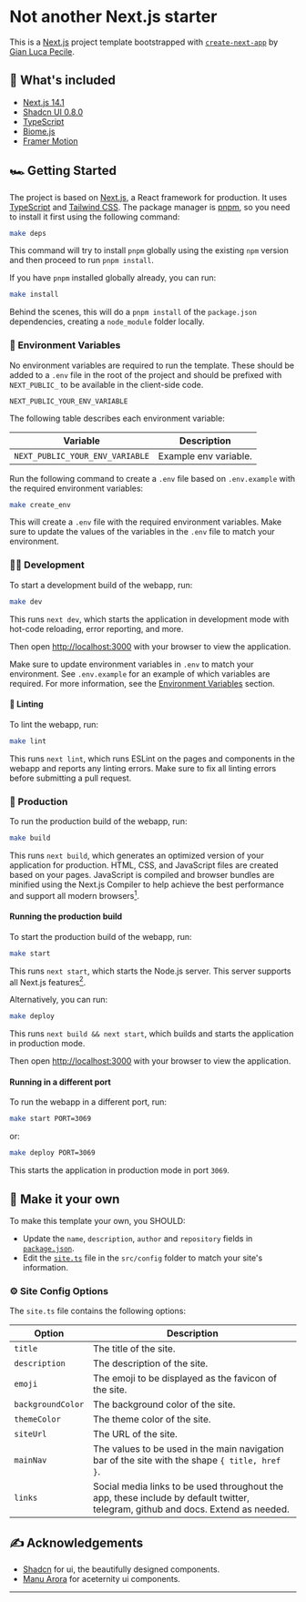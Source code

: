 # Not another Next.js starter

This is a [Next.js](https://nextjs.org/) project template bootstrapped with [`create-next-app`](https://github.com/vercel/next.js/tree/canary/packages/create-next-app)
by [Gian Luca Pecile](https://github.com/glpecile).

## 🔋 What's included

- [Next.js 14.1](https://nextjs.org/)
- [Shadcn UI 0.8.0](https://ui.shadcn.com/)
- [TypeScript](https://www.typescriptlang.org/)
- [Biome.js](https://biomejs.dev/)
- [Framer Motion](https://www.framer.com/motion/)

## 🏎️ Getting Started

The project is based on [Next.js](https://nextjs.org/), a React framework for production. It
uses [TypeScript](https://www.typescriptlang.org/) and [Tailwind CSS](https://tailwindcss.com/).
The package manager is [pnpm](https://pnpm.io/), so you need to install it first using the following command:

```sh
make deps
```

This command will try to install `pnpm` globally using the existing `npm` version and then proceed to run `pnpm install`.

If you have `pnpm` installed globally already, you can run:

```sh
make install
```

Behind the scenes, this will do a `pnpm install` of the `package.json` dependencies, creating a `node_module` folder
locally.

### 📨 Environment Variables

No environment variables are required to run the template. These should be added to a `.env` file in the root of the project
and should be prefixed with `NEXT_PUBLIC_` to be available in the client-side code.

```dotenv
NEXT_PUBLIC_YOUR_ENV_VARIABLE
```

The following table describes each environment variable:

| Variable                        | Description           |
|---------------------------------|-----------------------|
| `NEXT_PUBLIC_YOUR_ENV_VARIABLE` | Example env variable. |

Run the following command to create a `.env` file based on `.env.example` with the required environment variables:

```sh
make create_env
```

This will create a `.env` file with the required environment variables. Make sure to update the values of the variables
in the `.env` file to match your environment.

### 👨‍💻 Development

To start a development build of the webapp, run:

```sh
make dev
```

This runs `next dev`, which starts the application in development mode with hot-code reloading, error reporting, and
more.

Then open [http://localhost:3000](http://localhost:3000) with your browser to view the application.

Make sure to update environment variables in `.env` to match your environment. See `.env.example` for an example of
which variables are required. For more information, see the [Environment Variables](#environment-variables) section.

#### 🧹 Linting

To lint the webapp, run:

```sh
make lint
```

This runs `next lint`, which runs ESLint on the pages and components in the webapp and reports any linting errors.
Make sure to fix all linting errors before submitting a pull request.

### 🚚 Production

To run the production build of the webapp, run:

```sh
make build
```

This runs `next build`, which generates an optimized version of your application for production. HTML, CSS, and
JavaScript files are created based on your pages. JavaScript is compiled and browser bundles are minified using the
Next.js Compiler to help achieve the best performance and support all modern
browsers[<sup>1</sup>](https://nextjs.org/docs/app/building-your-application/deploying#production-builds).

#### Running the production build

To start the production build of the webapp, run:

```sh
make start
```

This runs `next start`, which starts the Node.js server. This server supports all Next.js
features[<sup>2</sup>](https://nextjs.org/docs/app/building-your-application/deploying#nodejs-server).

Alternatively, you can run:

```sh
make deploy
```

This runs `next build && next start`, which builds and starts the application in production mode.

Then open [http://localhost:3000](http://localhost:3000) with your browser to view the application.

#### Running in a different port

To run the webapp in a different port, run:

```sh
make start PORT=3069
```

or:

```sh
make deploy PORT=3069
```

This starts the application in production mode in port `3069`.

## 🎀 Make it your own

To make this template your own, you SHOULD:

- Update the `name`, `description`, `author` and `repository` fields in [`package.json`](/package.json).
- Edit the [`site.ts`](/config/site.ts) file in the `src/config` folder to match your site's information.

### ⚙️ Site Config Options

The `site.ts` file contains the following options:

| Option            | Description                                                                                                                      |
|-------------------|----------------------------------------------------------------------------------------------------------------------------------|
| `title`           | The title of the site.                                                                                                           |
| `description`     | The description of the site.                                                                                                     |
| `emoji`           | The emoji to be displayed as the favicon of the site.                                                                            |
| `backgroundColor` | The background color of the site.                                                                                                |
| `themeColor`      | The theme color of the site.                                                                                                     |
| `siteUrl`         | The URL of the site.                                                                                                             |
| `mainNav`         | The values to be used in the main navigation bar of the site with the shape `{ title, href }`.                                   |
| `links`           | Social media links to be used throughout the app, these include by default twitter, telegram, github and docs. Extend as needed. |

## ✍️ Acknowledgements

* [Shadcn](https://shadcn.com) for ui, the beautifully designed components.
* [Manu Arora](https://manuarora.in) for aceternity ui components.

<hr/>
